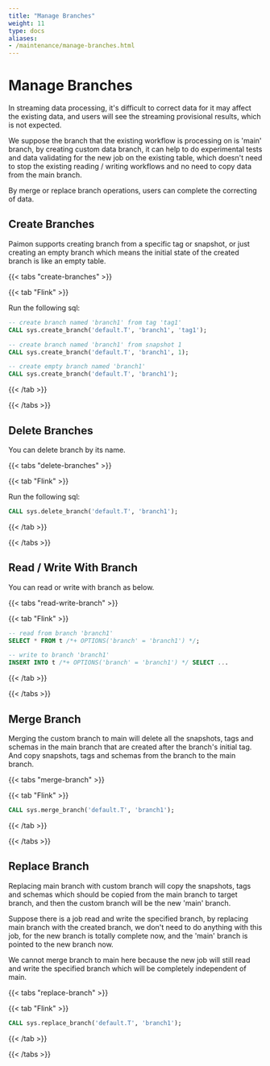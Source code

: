 ```yaml
---
title: "Manage Branches"
weight: 11
type: docs
aliases:
- /maintenance/manage-branches.html
---
```

<!--
Licensed to the Apache Software Foundation (ASF) under one
or more contributor license agreements.  See the NOTICE file
distributed with this work for additional information
regarding copyright ownership.  The ASF licenses this file
to you under the Apache License, Version 2.0 (the
"License"); you may not use this file except in compliance
with the License.  You may obtain a copy of the License at

  http://www.apache.org/licenses/LICENSE-2.0

Unless required by applicable law or agreed to in writing,
software distributed under the License is distributed on an
"AS IS" BASIS, WITHOUT WARRANTIES OR CONDITIONS OF ANY
KIND, either express or implied.  See the License for the
specific language governing permissions and limitations
under the License.
-->

# Manage Branches

In streaming data processing, it's difficult to correct data for it may affect the existing data, and users will see the streaming provisional results, which is not expected.

We suppose the branch that the existing workflow is processing on is 'main' branch, by creating custom data branch, it can help to do experimental tests and data validating for the new job on the existing table, which doesn't need to stop the existing reading / writing workflows and no need to copy data from the main branch.

By merge or replace branch operations, users can complete the correcting of data.

## Create Branches

Paimon supports creating branch from a specific tag or snapshot, or just creating an empty branch which means the initial state of the created branch is like an empty table.

{{< tabs "create-branches" >}}

{{< tab "Flink" >}}

Run the following sql:

```sql
-- create branch named 'branch1' from tag 'tag1'
CALL sys.create_branch('default.T', 'branch1', 'tag1');

-- create branch named 'branch1' from snapshot 1
CALL sys.create_branch('default.T', 'branch1', 1);

-- create empty branch named 'branch1'
CALL sys.create_branch('default.T', 'branch1');
```
{{< /tab >}}

{{< /tabs >}}

## Delete Branches

You can delete branch by its name.

{{< tabs "delete-branches" >}}

{{< tab "Flink" >}}

Run the following sql:

```sql
CALL sys.delete_branch('default.T', 'branch1');
```
{{< /tab >}}

{{< /tabs >}}

## Read / Write With Branch

You can read or write with branch as below.

{{< tabs "read-write-branch" >}}

{{< tab "Flink" >}}

```sql
-- read from branch 'branch1'
SELECT * FROM t /*+ OPTIONS('branch' = 'branch1') */;

-- write to branch 'branch1'
INSERT INTO t /*+ OPTIONS('branch' = 'branch1') */ SELECT ...
```

{{< /tab >}}

{{< /tabs >}}

## Merge Branch

Merging the custom branch to main will delete all the snapshots, tags and schemas in the main branch that are created after the branch's initial tag. And copy snapshots, tags and schemas from the branch to the main branch.

{{< tabs "merge-branch" >}}

{{< tab "Flink" >}}

```sql
CALL sys.merge_branch('default.T', 'branch1');
```

{{< /tab >}}

{{< /tabs >}}

## Replace Branch

Replacing main branch with custom branch will copy the snapshots, tags and schemas which should be copied from the main branch to target branch, and then the custom branch will be the new 'main' branch.

Suppose there is a job read and write the specified branch, by replacing main branch with the created branch, we don't need to do
anything with this job, for the new branch is totally complete now, and the 'main' branch is pointed to the new branch now.

We cannot merge branch to main here because the new job will still read and write the specified branch which will be completely independent of main.

{{< tabs "replace-branch" >}}

{{< tab "Flink" >}}

```sql
CALL sys.replace_branch('default.T', 'branch1');
```

{{< /tab >}}

{{< /tabs >}}